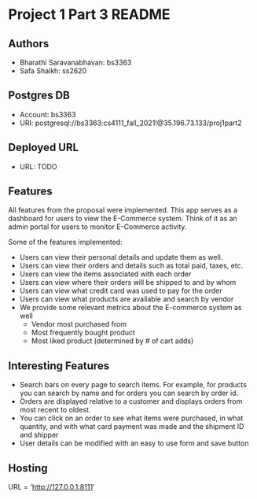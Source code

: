 # Project 1 Part 3 README

## Authors
- Bharathi Saravanabhavan: bs3363
- Safa Shaikh: ss2620

## Postgres DB
- Account: bs3363
- URI: postgresql://bs3363:cs4111_fall_2021!@35.196.73.133/proj1part2

## Deployed URL
- URL: TODO

## Features
All features from the proposal were implemented. This app serves as a dashboard
for users to view the E-Commerce system. Think of it as an admin portal for users to monitor
E-Commerce activity. 

Some of the features implemented:
 - Users can view their personal details and update them as well.
 - Users can view their orders and details such as total paid, taxes, etc.
 - Users can view the items associated with each order
 - Users can view where their orders will be shipped to and by whom
 - Users can view what credit card was used to pay for the order
 - Users can view what products are available and search by vendor
 - We provide some relevant metrics about the E-commerce system as well
    - Vendor most purchased from
    - Most frequently bought product
    - Most liked product (determined by # of cart adds)
    
## Interesting Features
 - Search bars on every page to search items. For example, for products you can search by name and for orders you can search by order id.
 - Orders are displayed relative to a customer and displays orders from most recent to oldest.
 - You can click on an order to see what items were purchased, in what quantity, and with what card payment was made and the shipment ID and shipper
 - User details can be modified with an easy to use form and save button

## Hosting
URL = 'http://127.0.0.1:8111'

